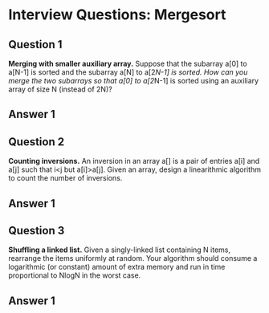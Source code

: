 Interview Questions: Mergesort
==============================

Question 1
----------

**Merging with smaller auxiliary array.** Suppose that the subarray a[0] to a[N-1] is sorted and the subarray a[N] to a[2*N-1] is sorted. How can you merge the two subarrays so that a[0] to a[2*N-1] is sorted using an auxiliary array of size N (instead of 2N)?

Answer 1
--------



Question 2
----------

**Counting inversions.** An inversion in an array a[] is a pair of entries a[i] and a[j] such that i<j but a[i]>a[j]. Given an array, design a linearithmic algorithm to count the number of inversions.

Answer 1
--------



Question 3
----------

**Shuffling a linked list.** Given a singly-linked list containing N items, rearrange the items uniformly at random. Your algorithm should consume a logarithmic (or constant) amount of extra memory and run in time proportional to NlogN in the worst case.

Answer 1
--------


